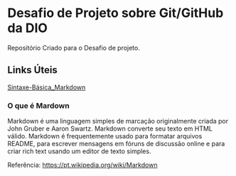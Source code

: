 # Desafio de Projeto sobre Git/GitHub da DIO
Repositório Criado para o Desafio de projeto.

## Links Úteis
[Sintaxe-Básica_Markdown](https://www.markdownguide.org/basic-syntax/)

### O que é Mardown
Markdown é uma linguagem simples de marcação originalmente criada por John Gruber e Aaron Swartz. Markdown converte seu texto em HTML válido. Markdown é frequentemente usado para formatar arquivos README, para escrever mensagens em fóruns de discussão online e para criar rich text usando um editor de texto simples.

Referência: https://pt.wikipedia.org/wiki/Markdown
